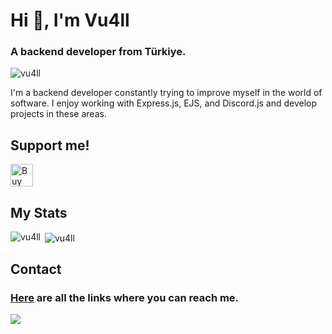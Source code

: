 # Hi 👋, I'm Vu4ll
### A backend developer from Türkiye.

<img src="https://komarev.com/ghpvc/?username=vu4ll&label=Profile%20views&color=0e75b6&style=flat" alt="vu4ll" /> 

I'm a backend developer constantly trying to improve myself in the world of software. I enjoy working with Express.js, EJS, and Discord.js and develop projects in these areas.

## Support me!
<a href='https://ko-fi.com/F1F0L1PKV' target='_blank'><img height='36' style='border:0px;height:36px;' src='https://storage.ko-fi.com/cdn/kofi3.png?v=6' border='0' alt='Buy Me a Coffee at ko-fi.com' /></a>

## My Stats
<p><img align="left" src="https://github-readme-stats.vercel.app/api/top-langs?username=vu4ll&show_icons=true&locale=en&layout=compact" alt="vu4ll" /></p>

<p>&nbsp;<img align="center" src="https://github-readme-stats.vercel.app/api?username=vu4ll&show_icons=true&theme=highcontrast&locale=en&count_private=true" alt="vu4ll" /></p>

## Contact

### [Here](https://vu4ll.com.tr) are all the links where you can reach me.
<img src="https://discord.c99.nl/widget/theme-3/269480080823025664.png">
